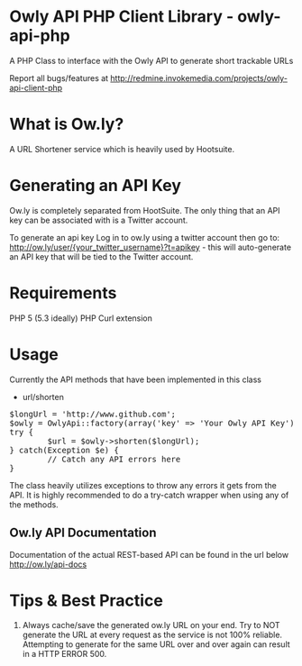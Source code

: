 Owly API PHP Client Library - owly-api-php
===========================================

A PHP Class to interface with the Owly API to generate short trackable URLs

Report all bugs/features at
http://redmine.invokemedia.com/projects/owly-api-client-php

What is Ow.ly?
==============

A URL Shortener service which is heavily used by Hootsuite.

Generating an API Key
=====================

Ow.ly is completely separated from HootSuite. The only thing that an API key can be associated with is a Twitter account.

To generate an api key
Log in to ow.ly using a twitter account
then go to:  http://ow.ly/user/{your_twitter_username}?t=apikey - this will auto-generate an API key that will be tied to the Twitter account.

Requirements
============

PHP 5 (5.3 ideally)
PHP Curl extension

Usage
=====

Currently the API methods that have been implemented in this class
- url/shorten

<pre>
$longUrl = 'http://www.github.com';
$owly = OwlyApi::factory(array('key' => 'Your Owly API Key'));
try {
		$url = $owly->shorten($longUrl);
} catch(Exception $e) {
		// Catch any API errors here
}
</pre>
 
The class heavily utilizes exceptions to throw any errors it gets from the API. 
It is highly recommended to do a try-catch wrapper when using any of the methods.

Ow.ly API Documentation
-----------------------

Documentation of the actual REST-based API can be found in the url below
http://ow.ly/api-docs

Tips & Best Practice
====================

1. Always cache/save the generated ow.ly URL on your end. Try to NOT generate the URL at every request as the service is not 100% reliable. Attempting to generate for the same URL over and over again can result in a HTTP ERROR 500.
